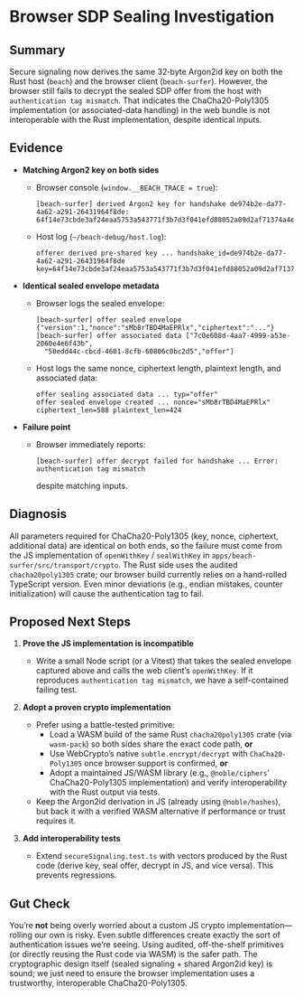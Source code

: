 # Browser SDP Sealing Investigation

## Summary

Secure signaling now derives the same 32‑byte Argon2id key on both the Rust host (`beach`) and the browser client (`beach-surfer`). However, the browser still fails to decrypt the sealed SDP offer from the host with `authentication tag mismatch`. That indicates the ChaCha20-Poly1305 implementation (or associated-data handling) in the web bundle is not interoperable with the Rust implementation, despite identical inputs.

## Evidence

- **Matching Argon2 key on both sides**
  - Browser console (`window.__BEACH_TRACE = true`):
    ```
    [beach-surfer] derived Argon2 key for handshake de974b2e-da77-4a62-a291-26431964f8de:
    64f14e73cbde3af24eaa5753a543771f3b7d3f041efd88052a09d2af71374a4e
    ```
  - Host log (`~/beach-debug/host.log`):
    ```
    offerer derived pre-shared key ... handshake_id=de974b2e-da77-4a62-a291-26431964f8de
    key=64f14e73cbde3af24eaa5753a543771f3b7d3f041efd88052a09d2af71374a4e
    ```

- **Identical sealed envelope metadata**
  - Browser logs the sealed envelope:
    ```
    [beach-surfer] offer sealed envelope {"version":1,"nonce":"sMb8rTBD4MaEPRlx","ciphertext":"..."}
    [beach-surfer] offer associated data ["7c0e608d-4aa7-4999-a53e-2060e4e6f43b",
      "50edd44c-cbcd-4601-8cfb-60806c0bc2d5","offer"]
    ```
  - Host logs the same nonce, ciphertext length, plaintext length, and associated data:
    ```
    offer sealing associated data ... typ="offer"
    offer sealed envelope created ... nonce="sMb8rTBD4MaEPRlx" ciphertext_len=588 plaintext_len=424
    ```

- **Failure point**
  - Browser immediately reports:
    ```
    [beach-surfer] offer decrypt failed for handshake ... Error: authentication tag mismatch
    ```
    despite matching inputs.

## Diagnosis

All parameters required for ChaCha20-Poly1305 (key, nonce, ciphertext, additional data) are identical on both ends, so the failure must come from the JS implementation of `openWithKey` / `sealWithKey` in `apps/beach-surfer/src/transport/crypto`. The Rust side uses the audited `chacha20poly1305` crate; our browser build currently relies on a hand-rolled TypeScript version. Even minor deviations (e.g., endian mistakes, counter initialization) will cause the authentication tag to fail.

## Proposed Next Steps

1. **Prove the JS implementation is incompatible**  
   - Write a small Node script (or a Vitest) that takes the sealed envelope captured above and calls the web client’s `openWithKey`. If it reproduces `authentication tag mismatch`, we have a self-contained failing test.

2. **Adopt a proven crypto implementation**
   - Prefer using a battle-tested primitive:
     - Load a WASM build of the same Rust `chacha20poly1305` crate (via `wasm-pack`) so both sides share the exact code path, **or**
     - Use WebCrypto’s native `subtle.encrypt/decrypt` with `ChaCha20-Poly1305` once browser support is confirmed, **or**
     - Adopt a maintained JS/WASM library (e.g., `@noble/ciphers`’ ChaCha20-Poly1305 implementation) and verify interoperability with the Rust output via tests.
   - Keep the Argon2id derivation in JS (already using `@noble/hashes`), but back it with a verified WASM alternative if performance or trust requires it.

3. **Add interoperability tests**
   - Extend `secureSignaling.test.ts` with vectors produced by the Rust code (derive key, seal offer, decrypt in JS, and vice versa). This prevents regressions.

## Gut Check

You’re **not** being overly worried about a custom JS crypto implementation—rolling our own is risky. Even subtle differences create exactly the sort of authentication issues we’re seeing. Using audited, off-the-shelf primitives (or directly reusing the Rust code via WASM) is the safer path. The cryptographic design itself (sealed signaling + shared Argon2id key) is sound; we just need to ensure the browser implementation uses a trustworthy, interoperable ChaCha20-Poly1305.

